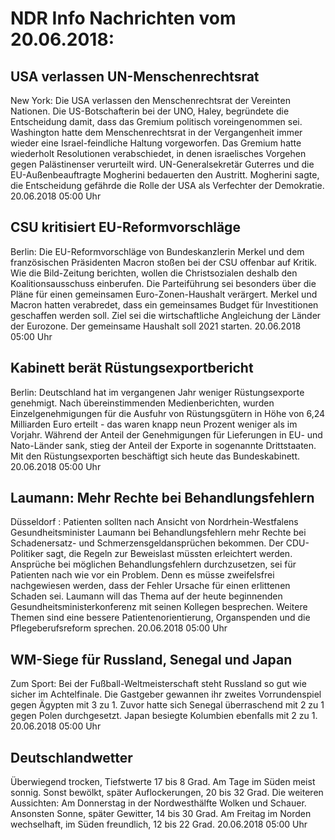 # NDR Info Nachrichten vom 20.06.2018:


## USA verlassen UN-Menschenrechtsrat
New York:      Die USA verlassen den Menschenrechtsrat der Vereinten Nationen. Die US-Botschafterin bei der UNO, Haley, begründete die Entscheidung damit, dass das Gremium politisch voreingenommen sei. Washington hatte dem Menschenrechtsrat in der Vergangenheit immer wieder eine Israel-feindliche Haltung vorgeworfen. Das Gremium hatte wiederholt Resolutionen verabschiedet, in denen israelisches Vorgehen gegen Palästinenser verurteilt wird. UN-Generalsekretär Guterres und die EU-Außenbeauftragte Mogherini bedauerten den Austritt. Mogherini sagte, die Entscheidung gefährde die Rolle der USA als Verfechter der Demokratie. 20.06.2018 05:00 Uhr 

## CSU kritisiert EU-Reformvorschläge
Berlin: Die EU-Reformvorschläge von Bundeskanzlerin Merkel und dem französischen Präsidenten Macron stoßen bei der CSU offenbar auf Kritik. Wie die Bild-Zeitung berichten, wollen die Christsozialen deshalb den Koalitionsausschuss einberufen. Die Parteiführung sei besonders über die Pläne für einen gemeinsamen Euro-Zonen-Haushalt verärgert. Merkel und Macron hatten verabredet, dass ein gemeinsames Budget für Investitionen geschaffen werden soll. Ziel sei die wirtschaftliche Angleichung der Länder der Eurozone. Der gemeinsame Haushalt soll 2021 starten. 20.06.2018 05:00 Uhr 

## Kabinett berät Rüstungsexportbericht
Berlin: Deutschland hat im vergangenen Jahr weniger Rüstungsexporte genehmigt. Nach übereinstimmenden Medienberichten, wurden Einzelgenehmigungen für die Ausfuhr von Rüstungsgütern in Höhe von 6,24 Milliarden Euro erteilt - das waren knapp neun Prozent weniger als im Vorjahr. Während der Anteil der Genehmigungen für Lieferungen in EU- und Nato-Länder sank, stieg der Anteil der Exporte in sogenannte Drittstaaten. Mit den Rüstungsexporten beschäftigt sich heute das Bundeskabinett. 20.06.2018 05:00 Uhr 

## Laumann: Mehr Rechte bei Behandlungsfehlern
Düsseldorf :     Patienten sollten nach Ansicht von Nordrhein-Westfalens Gesundheitsminister Laumann bei Behandlungsfehlern mehr Rechte bei Schadenersatz- und Schmerzensgeldansprüchen bekommen. Der CDU-Politiker sagt, die Regeln zur Beweislast müssten erleichtert werden. Ansprüche bei möglichen Behandlungsfehlern durchzusetzen, sei für Patienten nach wie vor ein Problem. Denn es müsse zweifelsfrei nachgewiesen werden, dass der Fehler Ursache für einen erlittenen Schaden sei. Laumann will das Thema auf der heute beginnenden Gesundheitsministerkonferenz mit seinen Kollegen besprechen. Weitere Themen sind eine bessere Patientenorientierung, Organspenden und die Pflegeberufsreform sprechen. 20.06.2018 05:00 Uhr 

## WM-Siege für Russland, Senegal und Japan
Zum Sport: Bei der Fußball-Weltmeisterschaft steht Russland so gut wie sicher im Achtelfinale. Die Gastgeber gewannen ihr zweites Vorrundenspiel gegen Ägypten mit 3 zu 1. Zuvor hatte sich Senegal überraschend mit 2 zu 1 gegen Polen durchgesetzt. Japan besiegte Kolumbien ebenfalls mit 2 zu 1. 20.06.2018 05:00 Uhr 

## Deutschlandwetter
Überwiegend trocken, Tiefstwerte 17 bis 8 Grad. Am Tage im Süden meist sonnig. Sonst bewölkt, später Auflockerungen, 20 bis 32 Grad. Die weiteren Aussichten: Am Donnerstag in der Nordwesthälfte Wolken und Schauer. Ansonsten Sonne, später Gewitter, 14 bis 30 Grad. Am Freitag im Norden wechselhaft, im Süden freundlich, 12 bis 22 Grad. 20.06.2018 05:00 Uhr 
